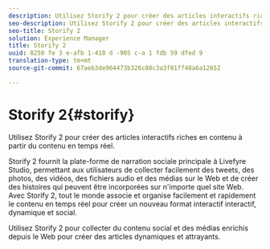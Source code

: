 ```yaml
---
description: Utilisez Storify 2 pour créer des articles interactifs riches en contenu à partir du contenu en temps réel.
seo-description: Utilisez Storify 2 pour créer des articles interactifs riches en contenu à partir du contenu en temps réel.
seo-title: Storify 2
solution: Experience Manager
title: Storify 2
uuid: 8250 fe 3 e-afb 1-418 d -905 c-a 1 fdb 59 dfed 9
translation-type: tm+mt
source-git-commit: 67aeb3de964473b326c88c3a3f81ff48a6a12652

---
```



# Storify 2{#storify}

Utilisez Storify 2 pour créer des articles interactifs riches en contenu à partir du contenu en temps réel.

Storify 2 fournit la plate-forme de narration sociale principale à Livefyre Studio, permettant aux utilisateurs de collecter facilement des tweets, des photos, des vidéos, des fichiers audio et des médias sur le Web et de créer des histoires qui peuvent être incorporées sur n&#39;importe quel site Web. Avec Storify 2, tout le monde associe et organise facilement et rapidement le contenu en temps réel pour créer un nouveau format interactif interactif, dynamique et social.

Utilisez Storify 2 pour collecter du contenu social et des médias enrichis depuis le Web pour créer des articles dynamiques et attrayants.
